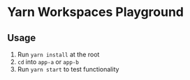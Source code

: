 # Yarn Workspaces Playground

## Usage
1. Run `yarn install` at the root
1. `cd` into `app-a` or `app-b`
1. Run `yarn start` to test functionality
